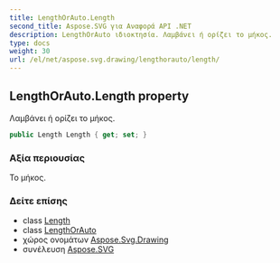```yaml
---
title: LengthOrAuto.Length
second_title: Aspose.SVG για Αναφορά API .NET
description: LengthOrAuto ιδιοκτησία. Λαμβάνει ή ορίζει το μήκος.
type: docs
weight: 30
url: /el/net/aspose.svg.drawing/lengthorauto/length/
---
```

## LengthOrAuto.Length property

Λαμβάνει ή ορίζει το μήκος.

```csharp
public Length Length { get; set; }
```

### Αξία περιουσίας

Το μήκος.

### Δείτε επίσης

* class [Length](../../length/)
* class [LengthOrAuto](../)
* χώρος ονομάτων [Aspose.Svg.Drawing](../../lengthorauto/)
* συνέλευση [Aspose.SVG](../../../)


